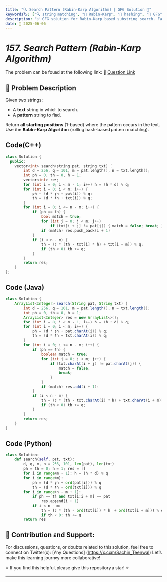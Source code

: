 ```yaml
---
title: "🔍 Search Pattern (Rabin-Karp Algorithm) | GFG Solution 🧠"
keywords🏷️: ["🔍 string matching", "🧪 Rabin-Karp", "🧠 hashing", "📘 GFG", "🔢 pattern search", "💡 substring search", "📚 DSA", "🏁 competitive programming"]
description: "✅ GFG solution for Rabin-Karp based substring search. Fast, efficient pattern matching using rolling hash! 🚀"
date: 📅 2025-06-06
---
```


# *157. Search Pattern (Rabin-Karp Algorithm)*

The problem can be found at the following link: 🔗 [Question Link](https://www.geeksforgeeks.org/problems/search-pattern-rabin-karp-algorithm--141631/1)


## **🧩 Problem Description**

Given two strings:

* A **text** string in which to search.
* A **pattern** string to find.

Return **all starting positions** (1-based) where the pattern occurs in the text. Use the **Rabin-Karp Algorithm** (rolling hash-based pattern matching).


## Code(C++)
```cpp
class Solution {
  public:
    vector<int> search(string pat, string txt) {
        int d = 256, q = 101, m = pat.length(), n = txt.length();
        int ph = 0, th = 0, h = 1;
        vector<int> res;
        for (int i = 0; i < m - 1; i++) h = (h * d) % q;
        for (int i = 0; i < m; i++) {
            ph = (d * ph + pat[i]) % q;
            th = (d * th + txt[i]) % q;
        }
        for (int i = 0; i <= n - m; i++) {
            if (ph == th) {
                bool match = true;
                for (int j = 0; j < m; j++)
                    if (txt[i + j] != pat[j]) { match = false; break; }
                if (match) res.push_back(i + 1);
            }
            if (i < n - m) {
                th = (d * (th - txt[i] * h) + txt[i + m]) % q;
                if (th < 0) th += q;
            }
        }
        return res;
    }
};
```

## Code (Java)

```java
class Solution {
    ArrayList<Integer> search(String pat, String txt) {
        int d = 256, q = 101, m = pat.length(), n = txt.length();
        int ph = 0, th = 0, h = 1;
        ArrayList<Integer> res = new ArrayList<>();
        for (int i = 0; i < m - 1; i++) h = (h * d) % q;
        for (int i = 0; i < m; i++) {
            ph = (d * ph + pat.charAt(i)) % q;
            th = (d * th + txt.charAt(i)) % q;
        }
        for (int i = 0; i <= n - m; i++) {
            if (ph == th) {
                boolean match = true;
                for (int j = 0; j < m; j++) {
                    if (txt.charAt(i + j) != pat.charAt(j)) {
                        match = false;
                        break;
                    }
                }
                if (match) res.add(i + 1);
            }
            if (i < n - m) {
                th = (d * (th - txt.charAt(i) * h) + txt.charAt(i + m)) % q;
                if (th < 0) th += q;
            }
        }
        return res;
    }
}
```

## Code (Python)

```python
class Solution:
    def search(self, pat, txt):
        d, q, m, n = 256, 101, len(pat), len(txt)
        ph = th = 0; h = 1; res = []
        for i in range(m - 1): h = (h * d) % q
        for i in range(m):
            ph = (d * ph + ord(pat[i])) % q
            th = (d * th + ord(txt[i])) % q
        for i in range(n - m + 1):
            if ph == th and txt[i:i + m] == pat:
                res.append(i + 1)
            if i < n - m:
                th = (d * (th - ord(txt[i]) * h) + ord(txt[i + m])) % q
                if th < 0: th += q
        return res
```



## 🎯 **Contribution and Support:**

For discussions, questions, or doubts related to this solution, feel free to connect on Twitter(x): [Any Questions] (https://x.com/Sachin_Teenwal) Let’s make this learning journey more collaborative!

⭐ If you find this helpful, please give this repository a star! ⭐

---
